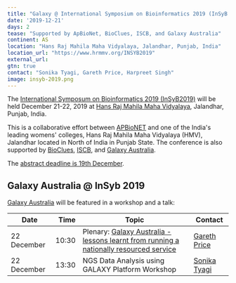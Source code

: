```yaml
---
title: "Galaxy @ International Symposium on Bioinformatics 2019 (InSyB 2019)"
date: '2019-12-21'
days: 2
tease: "Supported by ApBioNet, BioClues, ISCB, and Galaxy Australia"
continent: AS
location: "Hans Raj Mahila Maha Vidyalaya, Jalandhar, Punjab, India"
location_url: "https://www.hrmmv.org/INSYB2019"
external_url:
gtn: true
contact: "Sonika Tyagi, Gareth Price, Harpreet Singh"
image: insyb-2019.png
---
```


The [International Symposum on Bioinformatics 2019 (InSyB2019)](https://www.hrmmv.org/INSYB2019) will be held December 21-22, 2019 at [Hans Raj Mahila Maha Vidyalaya](https://www.hrmmv.org/), Jalandhar, Punjab, India.

This is a collaborative effort between [APBioNET](https://apbionet.org/) and one of the India's leading womens' colleges, Hans Raj Mahila Maha Vidyalaya (HMV), Jalandhar located in North of India in Punjab State. The conference is also supported by [BioClues](http://bioclues.org/), [ISCB](https://iscb.org/), and [Galaxy Australia](https://usegalaxy.org.au/).

The [abstract deadline is 19th December](https://easychair.org/cfp/InSyB2019).

## Galaxy Australia @ InSyb 2019

[Galaxy Australia](https://usegalaxy.org.au/) will be featured in a workshop and a talk:

| Date | Time | Topic | Contact |
| ---- | ----: | ---- | ---- |
| 22 December | 10:30 | Plenary: [Galaxy Australia - lessons learnt from running a nationally resourced service](https://depot.galaxyproject.org/hub/attachments/events/2019-12-insyb/galaxy-australia.pdf) | [Gareth Price](https://qfab.org/team-member/dr-gareth-price) |
| 22 December | 13:30 | NGS Data Analysis using GALAXY Platform Workshop | [Sonika Tyagi](https://www.monash.edu/science/schools/biological-sciences/staff/sonika-tyagi) |
